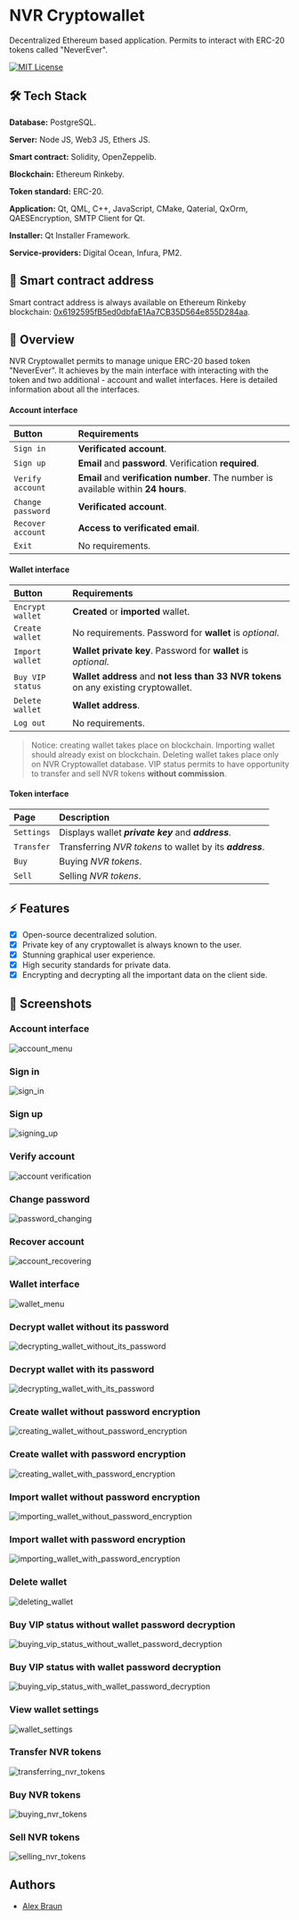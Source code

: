 # NVR Cryptowallet

Decentralized Ethereum based application. 
Permits to interact with ERC-20 tokens
called "NeverEver".

[![MIT License](https://img.shields.io/apm/l/atomic-design-ui.svg)](https://choosealicense.com/licenses/mit/)



## 🛠 Tech Stack

**Database:** PostgreSQL.

**Server:** Node JS, Web3 JS, Ethers JS.

**Smart contract:** Solidity, OpenZeppelib.

**Blockchain:** Ethereum Rinkeby.

**Token standard:** ERC-20.

**Application:** Qt, QML, C++, JavaScript, CMake, Qaterial, 
QxOrm, QAESEncryption, SMTP Client for Qt.

**Installer:** Qt Installer Framework.

**Service-providers:** Digital Ocean, Infura, PM2.

## 🔗 Smart contract address

Smart contract address is always available on Ethereum
Rinkeby blockchain: [0x6192595fB5ed0dbfaE1Aa7CB35D564e855D284aa](https://rinkeby.etherscan.io/address/0x6192595fb5ed0dbfae1aa7cb35d564e855d284aa).

## 🚀 Overview

NVR Cryptowallet permits to manage
unique ERC-20 based token "NeverEver". It
achieves by the main interface with interacting
with the token and two
additional - account and wallet interfaces.
Here is detailed information about all
the interfaces.

#### Account interface

| Button            | Requirements                                                                        |
| :---------------- | :---------------------------------------------------------------------------------- |
| `Sign in`         | **Verificated account**.                                                            |
| `Sign up`         | **Email** and **password**. Verification **required**.                              |
| `Verify account`  | **Email** and **verification number**. The number is available within **24 hours**. |
| `Change password` | **Verificated account**.                                                            |
| `Recover account` | **Access to verificated email**.                                                    |
| `Exit`            | No requirements.

#### Wallet interface

| Button            | Requirements                                                                        |
| :---------------- | :---------------------------------------------------------------------------------- |
| `Encrypt wallet`  | **Created** or **imported** wallet.                                                 |
| `Create wallet`   | No requirements. Password for **wallet** is *optional*.                             |
| `Import wallet`   | **Wallet private key**. Password for **wallet** is *optional*.                      |
| `Buy VIP status`  | **Wallet address** and **not less than 33 NVR tokens** on any existing cryptowallet.       |
| `Delete wallet`   | **Wallet address**.                                                                 |
| `Log out`         | No requirements.                                                                    |

> Notice: creating wallet takes place on blockchain.
> Importing wallet should already exist on blockchain.
> Deleting wallet takes place only on NVR Cryptowallet database.
> VIP status permits to have opportunity to transfer and sell NVR tokens **without commission**.
#### Token interface

| Page              | Description                                                                         |
| :---------------- | :---------------------------------------------------------------------------------- |
| `Settings`        | Displays wallet ***private key*** and ***address***.                                |
| `Transfer`        | Transferring *NVR tokens* to wallet by its ***address***.                           |
| `Buy`             | Buying *NVR tokens*.                                                                |
| `Sell`            | Selling *NVR tokens*.                                                               |

## ⚡️ Features

- [x] Open-source decentralized solution.
- [x] Private key of any cryptowallet is always known to the user.
- [x] Stunning graphical user experience.
- [x] High security standards for private data.
- [x] Encrypting and decrypting all the important data on the client side.

## 📌 Screenshots

### Account interface

![account_menu](./docs/account_menu.png)

### Sign in

![sign_in](./docs/signing_in.png)

### Sign up

![signing_up](./docs/signing_up.png)

### Verify account

![account verification](./docs/account_verification.png)

### Change password

![password_changing](./docs/password_changing.png)

### Recover account

![account_recovering](./docs/account_recovering.png)

### Wallet interface

![wallet_menu](./docs/wallet_menu.png)

### Decrypt wallet without its password

![decrypting_wallet_without_its_password](./docs/decrypting_wallet_without_its_password.png)

### Decrypt wallet with its password

![decrypting_wallet_with_its_password](./docs/decrypting_wallet_with_its_password.png)

### Create wallet without password encryption

![creating_wallet_without_password_encryption](./docs/creating_wallet_without_password_encryption.png)

### Create wallet with password encryption

![creating_wallet_with_password_encryption](./docs/creating_wallet_with_password_encryption.png)

### Import wallet without password encryption

![importing_wallet_without_password_encryption](./docs/importing_wallet_without_password_encryption.png)

### Import wallet with password encryption

![importing_wallet_with_password_encryption](./docs/importing_wallet_with_password_encryption.png)

### Delete wallet

![deleting_wallet](./docs/deleting_wallet.png)

### Buy VIP status without wallet password decryption

![buying_vip_status_without_wallet_password_decryption](./docs/buying_vip_status_without_wallet_password_decryption.png)

### Buy VIP status with wallet password decryption

![buying_vip_status_with_wallet_password_decryption](./docs/buying_vip_status_with_wallet_password_decryption.png)

### View wallet settings

![wallet_settings](./docs/wallet_settings.png)

### Transfer NVR tokens

![transferring_nvr_tokens](./docs/transferring_nvr_tokens.png)

### Buy NVR tokens

![buying_nvr_tokens](./docs/buying_nvr_tokens.png)

### Sell NVR tokens

![selling_nvr_tokens](./docs/selling_nvr_tokens.png)

## Authors

- [Alex Braun](https://github.com/Braun-Alex)
